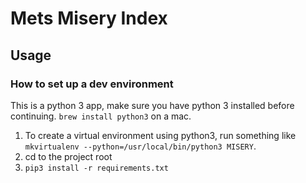 # Mets Misery Index

## Usage

### How to set up a dev environment
This is a python 3 app, make sure you have python 3 installed before continuing. `brew install python3` on a mac.

1. To create a virtual environment using python3, run something like `mkvirtualenv --python=/usr/local/bin/python3 MISERY`.
1. cd to the project root
1. `pip3 install -r requirements.txt`
